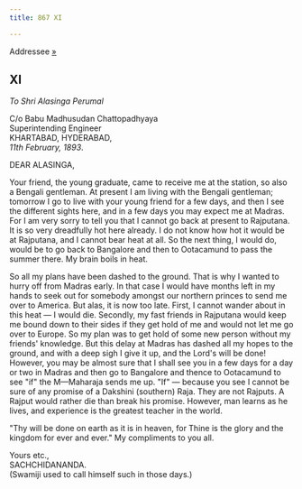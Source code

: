```yaml
---
title: 867 XI

---
```

  

  
Addressee [»](../../volume_5/epistles_first_series/003_alasinga.htm)

## XI

*To Shri Alasinga Perumal*

C/o Babu Madhusudan Chattopadhyaya  
Superintending Engineer  
KHARTABAD, HYDERABAD,  
*11th February, 1893*.

DEAR ALASINGA,

Your friend, the young graduate, came to receive me at the station, so
also a Bengali gentleman. At present I am living with the Bengali
gentleman; tomorrow I go to live with your young friend for a few days,
and then I see the different sights here, and in a few days you may
expect me at Madras. For I am very sorry to tell you that I cannot go
back at present to Rajputana. It is so very dreadfully hot here already.
I do not know how hot it would be at Rajputana, and I cannot bear heat
at all. So the next thing, I would do, would be to go back to Bangalore
and then to Ootacamund to pass the summer there. My brain boils in heat.

So all my plans have been dashed to the ground. That is why I wanted to
hurry off from Madras early. In that case I would have months left in my
hands to seek out for somebody amongst our northern princes to send me
over to America. But alas, it is now too late. First, I cannot wander
about in this heat — I would die. Secondly, my fast friends in Rajputana
would keep me bound down to their sides if they get hold of me and would
not let me go over to Europe. So my plan was to get hold of some new
person without my friends' knowledge. But this delay at Madras has
dashed all my hopes to the ground, and with a deep sigh I give it up,
and the Lord's will be done! However, you may be almost sure that I
shall see you in a few days for a day or two in Madras and then go to
Bangalore and thence to Ootacamund to see "if" the M—Maharaja sends me
up. "If" — because you see I cannot be sure of any promise of a Dakshini
(southern) Raja. They are not Rajputs. A Rajput would rather die than
break his promise. However, man learns as he lives, and experience is
the greatest teacher in the world.

"Thy will be done on earth as it is in heaven, for Thine is the glory
and the kingdom for ever and ever." My compliments to you all.

Yours etc.,  
SACHCHIDANANDA.  
(Swamiji used to call himself such in those days.)